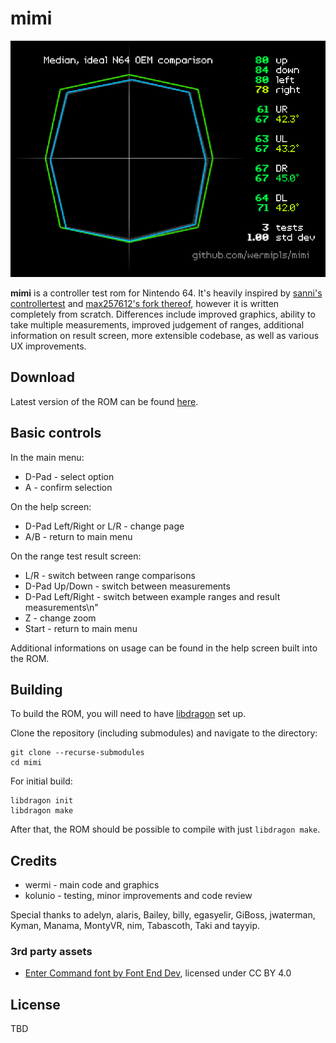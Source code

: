 # mimi
![Example screenshot](doc/mimi.png)

**mimi** is a controller test rom for Nintendo 64. It's heavily inspired by [sanni's controllertest](https://github.com/sanni/controllertest/tree/master/N64-Port) and [max257612's fork thereof](https://github.com/max257612/controllertest), however it is written completely from scratch. Differences include improved graphics, ability to take multiple measurements, improved judgement of ranges, additional information on result screen, more extensible codebase, as well as various UX improvements.

## Download
Latest version of the ROM can be found [here](https://github.com/wermipls/mimi/releases).

## Basic controls
In the main menu:
* D-Pad - select option
* A - confirm selection

On the help screen:
* D-Pad Left/Right or L/R - change page
* A/B - return to main menu

On the range test result screen:
* L/R - switch between range comparisons
* D-Pad Up/Down - switch between measurements
* D-Pad Left/Right - switch between example ranges and result measurements\n"
* Z - change zoom
* Start - return to main menu

Additional informations on usage can be found in the help screen built into the ROM.

## Building
To build the ROM, you will need to have [libdragon](https://libdragon.dev/) set up. 

Clone the repository (including submodules) and navigate to the directory:
```
git clone --recurse-submodules
cd mimi
```

For initial build:
```
libdragon init
libdragon make
```

After that, the ROM should be possible to compile with just `libdragon make`.

## Credits
* wermi - main code and graphics
* kolunio - testing, minor improvements and code review

Special thanks to adelyn, alaris, Bailey, billy, egasyelir, GiBoss, jwaterman, Kyman, Manama, MontyVR, nim, Tabascoth, Taki and tayyip.

### 3rd party assets
* [Enter Command font by Font End Dev](https://fontenddev.com/fonts/enter-command/), licensed under CC BY 4.0

## License
TBD
